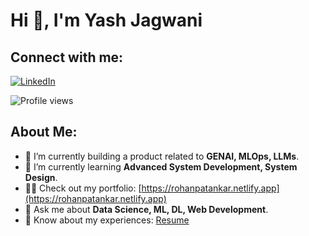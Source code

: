 # Hi 👋, I'm Yash Jagwani                                                                                                                   

## Connect with me:
[![LinkedIn](https://img.shields.io/badge/-LinkedIn-blue?style=flat&logo=linkedin&logoColor=white)](https://linkedin.com/in/rohanpatankar)

![Profile views](https://komarev.com/ghpvc/?username=rohanpatankar926&color=blue)

## About Me:
- 🔭 I’m currently building a product related to **GENAI, MLOps, LLMs**.
- 🌱 I’m currently learning **Advanced System Development, System Design**.
- 👨‍💻 Check out my portfolio: [https://rohanpatankar.netlify.app](https://rohanpatankar.netlify.app)
- 💬 Ask me about **Data Science, ML, DL, Web Development**.
- 📄 Know about my experiences: [Resume](#)

